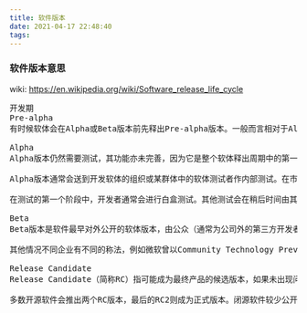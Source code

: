 ```yaml
---
title: 软件版本
date: 2021-04-17 22:48:40
tags:
---
```

### 软件版本意思
wiki:
https://en.wikipedia.org/wiki/Software_release_life_cycle

<pre>
开发期
Pre-alpha
有时候软体会在Alpha或Beta版本前先释出Pre-alpha版本。一般而言相对于Alpha或Beta版本，Pre-alpha版本是一个功能不完整的版本。

Alpha
Alpha版本仍然需要测试，其功能亦未完善，因为它是整个软体释出周期中的第一个阶段，所以它的名称是「Alpha」，希腊字母中的第一个字母「α」。

Alpha版本通常会送到开发软体的组织或某群体中的软体测试者作内部测试。在市场上，越来越多公司会邀请外部客户或合作伙伴参与其测试。这令软体在此阶段有更大的可用性测试。

在测试的第一个阶段中，开发者通常会进行白盒测试。其他测试会在稍后时间由其他测试团体以黑盒或灰盒技术进行，不过有时会同时进行。

Beta
Beta版本是软件最早对外公开的软体版本，由公众（通常为公司外的第三方开发者和业馀玩家）参与测试。 因为是Alpha的下一个阶段，所以为希腊字母的第二个字Beta (β)。 一般来说，Beta包含所有功能，但可能有一些已知问题和较轻微的程序错误（BUG），要进行除错（debug）。Beta版本的测试者通常是开发软体的组织的客户，他们会以免费或优惠价钱得到软体。Beta版本亦作为测试产品的支援和市场反应等。

其他情况不同企业有不同的称法，例如微软曾以Community Technology Preview（简称CTP，中文称为「社群技术预览」）为发佈软体的测试版本之一，微软将这个阶段的软体散佈给有需要先行试用的使用者或厂商，并收集这些人的使用经验，以便作为进一步修正软体的参考。

Release Candidate
Release Candidate（简称RC）指可能成为最终产品的候选版本，如果未出现问题则可释出成为正式版本。在此阶段的产品通常包含所有功能、或接近完整，亦不会出现严重问题。

多数开源软件会推出两个RC版本，最后的RC2则成为正式版本。闭源软件较少公开使用，微软公司在Windows 7上应用此名称。苹果公司把在这阶段的产品称为「Golden Master Candidate」（简称GM Candidate），而最后的GM即成为正式版本。
</pre>